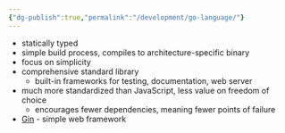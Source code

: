 ```yaml
---
{"dg-publish":true,"permalink":"/development/go-language/"}
---
```



- statically typed
- simple build process, compiles to architecture-specific binary
- focus on simplicity
- comprehensive standard library
    - built-in frameworks for testing, documentation, web server
- much more standardized than JavaScript, less value on freedom of choice
    - encourages fewer dependencies, meaning fewer points of failure
- [Gin](https://gin-gonic.com/) - simple web framework
